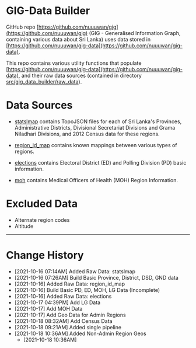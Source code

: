# GIG-Data Builder

GitHub repo [https://github.com/nuuuwan/gig](https://github.com/nuuuwan/gig) (GIG - Generalised Information Graph, containing various data about Sri Lanka) uses data stored in [https://github.com/nuuuwan/gig-data](https://github.com/nuuuwan/gig-data).

This repo contains various utility functions that populate [https://github.com/nuuuwan/gig-data](https://github.com/nuuuwan/gig-data), and their raw data sources (contained in directory [src/gig_data_builder/raw_data](src/gig_data_builder/raw_data)).

# Data Sources

* [statslmap](src/gig_data_builder/raw_data/statslmap) contains TopoJSON files for each of Sri Lanka's Provinces, Administrative Districts, Divisional Secretariat Divisions and Grama Niladhari Divisions, and 2012 Census data for these regions.

* [region_id_map](src/gig_data_builder/raw_data/region_id_map) contains known mappings between various types of regions.

* [elections](src/gig_data_builder/raw_data/elections) contains Electoral District (ED) and Polling Division (PD) basic information.

* [moh](src/gig_data_builder/raw_data/moh) contains Medical Officers of Health (MOH) Region Information.

# Excluded Data

* Alternate region codes
* Altitude

---

# Change History
* [2021-10-16 07:14AM] Added Raw Data: statslmap
* [2021-10-16 07:26AM] Build Basic Province, District, DSD, GND data
* [2021-10-16] Added Raw Data: region_id_map  
* [2021-10-16] Build Basic PD, ED, MOH, LG Data (Incomplete)
* [2021-10-16] Added Raw Data: elections
* [2021-10-17 04:39PM] Add LG Data
* [2021-10-17] Add MOH Data
* [2021-10-17] Add Geo Data for Admin Regions
* [2021-10-18 08:32AM] Add Census Data
* [2021-10-18 09:21AM] Added single pipeline
* [2021-10-18 10:36AM] Added Non-Admin Region Geos
  *  [2021-10-18 10:36AM] 
